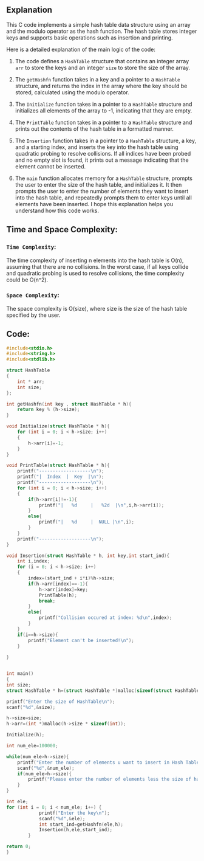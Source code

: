 ## Explanation
This C code implements a simple hash table data structure using an array and the modulo operator as the hash function. The hash table stores integer keys and supports basic operations such as insertion and printing.

Here is a detailed explanation of the main logic of the code:

1. The code defines a `HashTable` structure that contains an integer array `arr` to store the keys and an integer `size` to store the size of the array.

2. The `getHashfn` function takes in a key and a pointer to a `HashTable` structure, and returns the index in the array where the key should be stored, calculated using the modulo operator.

3. The `Initialize` function takes in a pointer to a `HashTable` structure and initializes all elements of the array to -1, indicating that they are empty.

4. The `PrintTable` function takes in a pointer to a `HashTable` structure and prints out the contents of the hash table in a formatted manner.

5. The `Insertion` function takes in a pointer to a `HashTable` structure, a key, and a starting index, and inserts the key into the hash table using quadratic probing to resolve collisions. If all indices have been probed and no empty slot is found, it prints out a message indicating that the element cannot be inserted.

6. The `main` function allocates memory for a `HashTable` structure, prompts the user to enter the size of the hash table, and initializes it. It then prompts the user to enter the number of elements they want to insert into the hash table, and repeatedly prompts them to enter keys until all elements have been inserted.
I hope this explanation helps you understand how this code works. 

## Time and Space Complexity:
### `Time Complexity`:
The time complexity of inserting n elements into the hash table is O(n), assuming that there are no collisions. In the worst case, if all keys collide and quadratic probing is used to resolve collisions, the time complexity could be O(n^2).

### `Space Complexity`:
The space complexity is O(size), where size is the size of the hash table specified by the user.


## Code:
```c
#include<stdio.h>
#include<string.h>
#include<stdlib.h>

struct HashTable
{
    int * arr;
    int size;
};

int getHashfn(int key , struct HashTable * h){
    return key % (h->size);
}

void Initialize(struct HashTable * h){
    for (int i = 0; i < h->size; i++)
    {
        h->arr[i]=-1;
    }
}

void PrintTable(struct HashTable * h){
    printf("-------------------\n");
    printf("|  Index  |  Key  |\n");
    printf("-------------------\n");
    for (int i = 0; i < h->size; i++)
    {
        if(h->arr[i]!=-1){
            printf("|   %d     |   %2d  |\n",i,h->arr[i]);
        }
        else{
            printf("|   %d     |  NULL |\n",i);
        }
    }
    printf("-------------------\n");
}

void Insertion(struct HashTable * h, int key,int start_ind){
    int i,index;
    for (i = 0; i < h->size; i++)
    {
        index=(start_ind + i*i)%h->size;
        if(h->arr[index]==-1){
            h->arr[index]=key;
            PrintTable(h);
            break;
        }
        else{
            printf("Collision occured at index: %d\n",index);
        }
    }
    if(i==h->size){
        printf("Element can't be inserted!\n");
    }
    
}


int main()
{
int size;
struct HashTable * h=(struct HashTable *)malloc(sizeof(struct HashTable));

printf("Enter the size of HashTable\n");
scanf("%d",&size);

h->size=size;
h->arr=(int *)malloc(h->size * sizeof(int));

Initialize(h);

int num_ele=100000;

while(num_ele>h->size){
    printf("Enter the number of elements u want to insert in Hash Table\n");
    scanf("%d",&num_ele);
    if(num_ele>h->size){
        printf("Please enter the number of elements less the size of hash table\n");
    }
}

int ele;
for (int i = 0; i < num_ele; i++) {
            printf("Enter the key\n");
            scanf("%d",&ele);
            int start_ind=getHashfn(ele,h);
            Insertion(h,ele,start_ind);
        }   

return 0;
}
```
